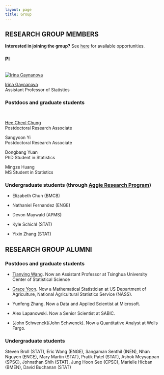 ```yaml
---
layout: page
title: Group
---
```


## RESEARCH GROUP MEMBERS

**Interested in joining the group?** See [here](https://irinagain.github.io/groupjoin) for available opportunities.

### PI	

<div class="container">
<div class="row">&nbsp;</div>

<div class="row">
	<div class="col-md-3"><a class="thumb" href="#">
		<img src="https://irinagain.github.io/img/IMG_3442.jpg" class="img-responsive" alt="Irina Gaynanova" /></a>
	</div>
	<div class="col-md-6">
		<p> <a href="https://irinagain.github.io"> Irina Gaynanova </a> <br>
		Assistant Professor of Statistics </p>
	</div>
</div>


</div>

<!--![](img/IMG_3442.jpg) Irina Gaynanova -->

### Postdocs and graduate students

<div class="container">
<div class="row">&nbsp;</div>

<div class="row">
	<!--<div class="col-md-3"><a class="thumb" href="#">
		<img src="http://heech31.github.io" class="img-responsive" alt="Hee Cheol Chung"/></a>
	</div>-->
	<div class="col-md-6">
		<p> <a href="https://heech31.github.io"> Hee Cheol Chung </a> <br>
		Postdoctoral Research Associate	</p>
	</div>
</div>

<div class="row">
	<!--<div class="col-md-3"><a class="thumb" href="#">
		<img src="https://irinagain.github.io/img/GraceYoon.jpg" class="img-responsive" alt="Grace Yoon"/></a>
	</div>-->
	<div class="col-md-6">
		<p>Sangyoon Yi <br>
		Postdoctoral Research Associate	</p>
	</div>
</div>

<div class="row">
	<!--<div class="col-md-3"><a class="thumb" href="#">
		<img src="https://irinagain.github.io/img/Dongbang.jpg" class="img-responsive" alt="Dongbang"/></a>
	</div>-->
	<div class="col-md-6">
		<p>Dongbang Yuan <br>
		PhD Student in Statistics	</p>
	</div>
</div>

<div class="row">
	<!--<div class="col-md-3"><a class="thumb" href="#">
		<img src="https://irinagain.github.io/img/Dongbang.jpg" class="img-responsive" alt="Dongbang"/></a>
	</div>-->
	<div class="col-md-6">
		<p>Mingze Huang <br>
		MS Student in Statistics	</p>
	</div>
</div>

</div>

### Undergraduate students (through [Aggie Research Program](https://aggieresearch.tamu.edu))


* Elizabeth Chun (BMCB)

* Nathaniel Fernandez (ENGE)

* Devon Maywald (APMS) 

* Kyle Schichl (STAT)

* Yixin Zhang (STAT)




## RESEARCH GROUP ALUMNI

### Postdocs and graduate students 

* [Tianying Wang](https://tianyingw.github.io). Now an Assistant Professor at Tsinghua University Center of Statistical Science

* [Grace Yoon](http://www.stat.tamu.edu/~gyoon/). Now a Mathematical Statistician at US Department of Agriculture, National Agricultural Statistics Service (NASS).

* Yunfeng Zhang. Now a Data and Applied Scientist at Microsoft.

* Alex Lapanowski. Now a Senior Scientist at SABIC.

* [John Schwenck](John Schwenck). Now a Quantitative Analyst at Wells Fargo.

### Undergraduate students 

Steven Broll (STAT), Eric Wang (ENGE), Sangaman Senthil (INEN), Nhan Nguyen (ENGE), Mary Martin (STAT), Pratik Patel (STAT), Ashok Meyyappan (SPSC), Johnathan Shih (STAT), Jung Hoon Seo (CPSC), Marielle Hicban (BMEN), David Buchanan (STAT)



